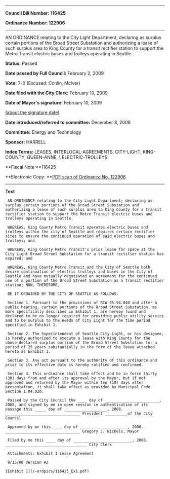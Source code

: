 

********

**Council Bill Number: 116425**
   
**Ordinance Number: 122906**
********

 AN ORDINANCE relating to the City Light Department; declaring as surplus certain portions of the Broad Street Substation and authorizing a lease of such surplus area to King County for a transit rectifier station to support the Metro Transit electric buses and trolleys operating in Seattle.

**Status:** Passed
   
**Date passed by Full Council:** February 2, 2009
   
**Vote:** 7-0 (Excused: Conlin, McIver)
   
**Date filed with the City Clerk:** February 10, 2009
   
**Date of Mayor's signature:** February 10, 2009
   
[(about the signature date)](/~public/approvaldate.htm)
   
   
   
**Date introduced/referred to committee:** December 8, 2008
   
**Committee:** Energy and Technology
   
**Sponsor:** HARRELL
   
   
**Index Terms:** LEASES, INTERLOCAL-AGREEMENTS, CITY-LIGHT, KING-COUNTY, QUEEN-ANNE, \ ELECTRIC-TROLLEYS

**Fiscal Note:**116425

**Electronic Copy: **[PDF scan of Ordinance No. 122906](/~archives/Ordinances/Ord_122906.pdf)

********

**Text**
   
```
 AN ORDINANCE relating to the City Light Department; declaring as surplus certain portions of the Broad Street Substation and authorizing a lease of such surplus area to King County for a transit rectifier station to support the Metro Transit electric buses and trolleys operating in Seattle.

 WHEREAS, King County Metro Transit operates electric buses and trolleys within the city of Seattle and requires certain rectifier sites to ensure the continued operation of said electric buses and trolleys; and

 WHEREAS, King County Metro Transit's prior lease for space at the City Light Broad Street Substation for a transit rectifier station has expired; and

 WHEREAS, King County Metro Transit and the City of Seattle both desire continuation of electric trolleys and buses in the City of Seattle and have mutually negotiated an agreement for the continued use of a portion of the Broad Street Substation as a transit rectifier station; NOW, THEREFORE,

 BE IT ORDAINED BY THE CITY OF SEATTLE AS FOLLOWS:

 Section 1. Pursuant to the provisions of RCW 35.94.040 and after a public hearing, certain portions of the Broad Street Substation, as more specifically described in Exhibit 1, are hereby found and declared to be no longer required for providing public utility service and to be surplus to the needs of City Light for the time period specified in Exhibit 1.

 Section 2. The Superintendent of Seattle City Light, or his designee, is hereby authorized to execute a lease with King County for the above-declared surplus portion of the Broad Street Substation for a period of 25 years substantially in the form of the lease attached hereto as Exhibit 1.

 Section 3. Any act pursuant to the authority of this ordinance and prior to its effective date is hereby ratified and confirmed.

 Section 4. This ordinance shall take effect and be in force thirty (30) days from and after its approval by the Mayor, but if not approved and returned by the Mayor within ten (10) days after presentation, it shall take effect as provided by Municipal Code Section 1.04.020.

 Passed by the City Council the ____ day of ________________________, 2008, and signed by me in open session in authentication of its passage this _____ day of ___________________, 2008. _________________________________ President __________of the City Council

 Approved by me this ____ day of _____________________, 2008. _________________________________ Gregory J. Nickels, Mayor

 Filed by me this ____ day of __________________________, 2008. ____________________________________ City Clerk

 Attachments: Exhibit 1 Lease Agreement

 9/15/08 Version #2

[Exhibit 1](/~ordpics/116425_Ex1.pdf)

```
